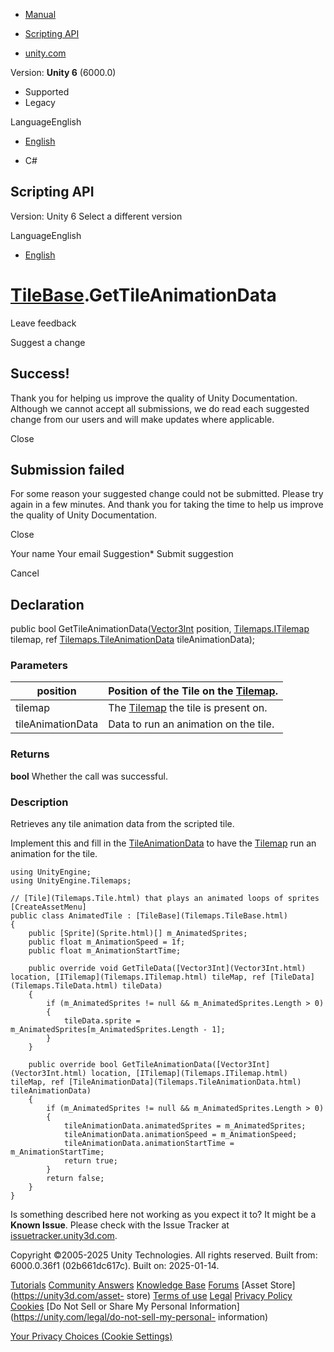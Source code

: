 [ ]()

  * [Manual](../Manual/index.html)
  * [Scripting API](../ScriptReference/index.html)

  * [unity.com](https://unity.com/)

Version: **Unity 6** (6000.0)

  * Supported
  * Legacy

LanguageEnglish

  * [English]()

  * C#

[ ](https://docs.unity3d.com)

## Scripting API

Version: Unity 6 Select a different version

LanguageEnglish

  * [English]()

#  [TileBase](Tilemaps.TileBase.html).GetTileAnimationData

Leave feedback

Suggest a change

## Success!

Thank you for helping us improve the quality of Unity Documentation. Although
we cannot accept all submissions, we do read each suggested change from our
users and will make updates where applicable.

Close

## Submission failed

For some reason your suggested change could not be submitted. Please <a>try
again</a> in a few minutes. And thank you for taking the time to help us
improve the quality of Unity Documentation.

Close

Your name Your email Suggestion* Submit suggestion

Cancel

[ ]()

## Declaration

public bool GetTileAnimationData([Vector3Int](Vector3Int.html) position,
[Tilemaps.ITilemap](Tilemaps.ITilemap.html) tilemap, ref
[Tilemaps.TileAnimationData](Tilemaps.TileAnimationData.html)
tileAnimationData);

### Parameters

position | Position of the Tile on the [Tilemap](Tilemaps.Tilemap.html).  
---|---  
tilemap | The [Tilemap](Tilemaps.Tilemap.html) the tile is present on.  
tileAnimationData | Data to run an animation on the tile.  
  
### Returns

**bool** Whether the call was successful.

### Description

Retrieves any tile animation data from the scripted tile.

Implement this and fill in the
[TileAnimationData](Tilemaps.TileAnimationData.html) to have the
[Tilemap](Tilemaps.Tilemap.html) run an animation for the tile.

    
    
    using UnityEngine;
    using UnityEngine.Tilemaps;  
      
    // [Tile](Tilemaps.Tile.html) that plays an animated loops of sprites
    [CreateAssetMenu]
    public class AnimatedTile : [TileBase](Tilemaps.TileBase.html)
    {
        public [Sprite](Sprite.html)[] m_AnimatedSprites;
        public float m_AnimationSpeed = 1f;
        public float m_AnimationStartTime;  
      
        public override void GetTileData([Vector3Int](Vector3Int.html) location, [ITilemap](Tilemaps.ITilemap.html) tileMap, ref [TileData](Tilemaps.TileData.html) tileData)
        {
            if (m_AnimatedSprites != null && m_AnimatedSprites.Length > 0)
            {
                tileData.sprite = m_AnimatedSprites[m_AnimatedSprites.Length - 1];
            }
        }  
      
        public override bool GetTileAnimationData([Vector3Int](Vector3Int.html) location, [ITilemap](Tilemaps.ITilemap.html) tileMap, ref [TileAnimationData](Tilemaps.TileAnimationData.html) tileAnimationData)
        {
            if (m_AnimatedSprites != null && m_AnimatedSprites.Length > 0)
            {
                tileAnimationData.animatedSprites = m_AnimatedSprites;
                tileAnimationData.animationSpeed = m_AnimationSpeed;
                tileAnimationData.animationStartTime = m_AnimationStartTime;
                return true;
            }
            return false;
        }
    }
    

Is something described here not working as you expect it to? It might be a
**Known Issue**. Please check with the Issue Tracker at
[issuetracker.unity3d.com](https://issuetracker.unity3d.com).

Copyright ©2005-2025 Unity Technologies. All rights reserved. Built from:
6000.0.36f1 (02b661dc617c). Built on: 2025-01-14.

[Tutorials](https://unity3d.com/learn) [Community
Answers](https://answers.unity3d.com) [Knowledge
Base](https://support.unity3d.com/hc/en-us)
[Forums](https://forum.unity3d.com) [Asset Store](https://unity3d.com/asset-
store) [Terms of use](https://docs.unity3d.com/Manual/TermsOfUse.html)
[Legal](https://unity.com/legal) [Privacy
Policy](https://unity.com/legal/privacy-policy)
[Cookies](https://unity.com/legal/cookie-policy) [Do Not Sell or Share My
Personal Information](https://unity.com/legal/do-not-sell-my-personal-
information)

[Your Privacy Choices (Cookie Settings)](javascript:void\(0\);)

